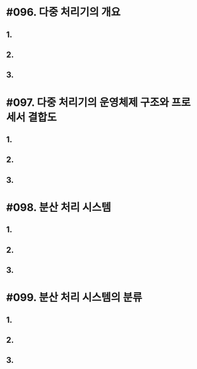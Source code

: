 # #096. 다중 처리기의 개요
## 1.
## 2.
## 3.


# #097. 다중 처리기의 운영체제 구조와 프로세서 결합도
## 1.
## 2.
## 3.


# #098. 분산 처리 시스템
## 1.
## 2.
## 3.


# #099. 분산 처리 시스템의 분류
## 1.
## 2.
## 3.